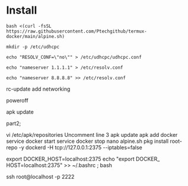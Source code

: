 # Install 

```
bash <(curl -fsSL https://raw.githubusercontent.com/Ptechgithub/termux-docker/main/alpine.sh)
```


``
mkdir -p /etc/udhcpc
``

``
echo "RESOLV_CONF=\"no\"" > /etc/udhcpc/udhcpc.conf
``

``
echo "nameserver 1.1.1.1" > /etc/resolv.conf
``

``
echo "nameserver 8.8.8.8" >> /etc/resolv.conf
``

rc-update add networking

poweroff

apk update


part2;

vi /etc/apk/repositories
Uncomment line 3
apk update
apk add docker
service docker start
service docker stop
nano alpine.sh
pkg install root-repo -y
dockerd -H tcp://127.0.0.1:2375 --iptables=false

export DOCKER_HOST=localhost:2375
echo "export DOCKER_ HOST=localhost:2375" >> ~/.bashrc ; bash

ssh root@localhost -p 2222



